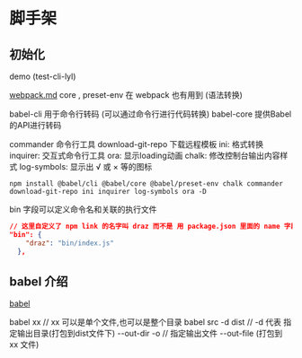 # 脚手架

## 初始化

demo (test-cli-lyl)

[webpack.md](../打包/webpack/webpack.md)
core , preset-env 在 webpack 也有用到 (语法转换)

babel-cli 用于命令行转码 (可以通过命令行进行代码转换)
babel-core  提供Babel的API进行转码

commander 命令行工具
download-git-repo 下载远程模板
ini: 格式转换
inquirer: 交互式命令行工具
ora: 显示loading动画
chalk: 修改控制台输出内容样式
log-symbols: 显示出 √ 或 × 等的图标

`npm install @babel/cli @babel/core @babel/preset-env chalk commander download-git-repo ini inquirer log-symbols ora -D`

bin 字段可以定义命令名和关联的执行文件

```json
// 这里自定义了 npm link 的名字叫 draz 而不是 用 package.json 里面的 name 字段
"bin": {
    "draz": "bin/index.js"
  },
```

## babel 介绍

[babel](https://www.ruanyifeng.com/blog/2016/01/babel.html)

babel xx // xx 可以是单个文件,也可以是整个目录
babel src -d dist // -d 代表 指定输出目录(打包到dist文件下) --out-dir
-o // 指定输出文件  --out-file (打包到 xx 文件)

